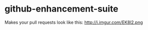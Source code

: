 github-enhancement-suite
========================

Makes your pull requests look like this: http://i.imgur.com/EK8l2.png
